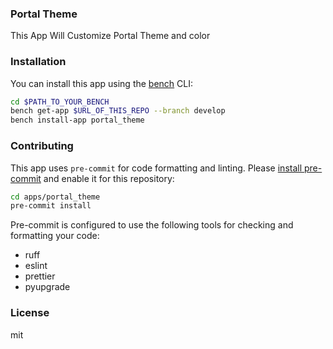 ### Portal Theme

This App Will Customize Portal Theme and color

### Installation

You can install this app using the [bench](https://github.com/frappe/bench) CLI:

```bash
cd $PATH_TO_YOUR_BENCH
bench get-app $URL_OF_THIS_REPO --branch develop
bench install-app portal_theme
```

### Contributing

This app uses `pre-commit` for code formatting and linting. Please [install pre-commit](https://pre-commit.com/#installation) and enable it for this repository:

```bash
cd apps/portal_theme
pre-commit install
```

Pre-commit is configured to use the following tools for checking and formatting your code:

- ruff
- eslint
- prettier
- pyupgrade

### License

mit

